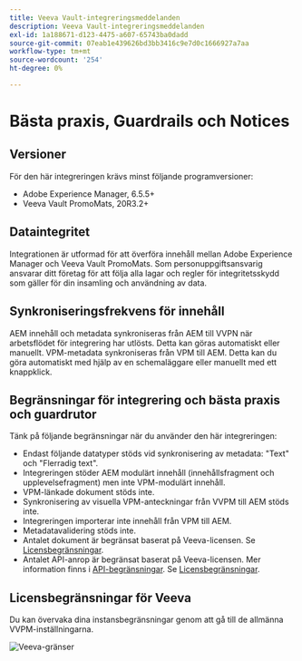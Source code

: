 ```yaml
---
title: Veeva Vault-integreringsmeddelanden
description: Veeva Vault-integreringsmeddelanden
exl-id: 1a188671-d123-4475-a607-65743ba0dadd
source-git-commit: 07eab1e439626bd3bb3416c9e7d0c1666927a7aa
workflow-type: tm+mt
source-wordcount: '254'
ht-degree: 0%

---
```


# Bästa praxis, Guardrails och Notices

## Versioner

För den här integreringen krävs minst följande programversioner:

* Adobe Experience Manager, 6.5.5+
* Veeva Vault PromoMats, 20R3.2+

## Dataintegritet

Integrationen är utformad för att överföra innehåll mellan Adobe Experience Manager och Veeva Vault PromoMats. Som personuppgiftsansvarig ansvarar ditt företag för att följa alla lagar och regler för integritetsskydd som gäller för din insamling och användning av data.

## Synkroniseringsfrekvens för innehåll

AEM innehåll och metadata synkroniseras från AEM till VVPN när arbetsflödet för integrering har utlösts. Detta kan göras automatiskt eller manuellt. VPM-metadata synkroniseras från VPM till AEM. Detta kan du göra automatiskt med hjälp av en schemaläggare eller manuellt med ett knappklick.

## Begränsningar för integrering och bästa praxis och guardrutor

Tänk på följande begränsningar när du använder den här integreringen:

* Endast följande datatyper stöds vid synkronisering av metadata: &quot;Text&quot; och &quot;Flerradig text&quot;.
* Integreringen stöder AEM modulärt innehåll (innehållsfragment och upplevelsefragment) men inte VPM-modulärt innehåll.
* VPM-länkade dokument stöds inte.
* Synkronisering av visuella VPM-anteckningar från VVPM till AEM stöds inte.
* Integreringen importerar inte innehåll från VPM till AEM.
* Metadatavalidering stöds inte.
* Antalet dokument är begränsat baserat på Veeva-licensen. Se [Licensbegränsningar](#veeva-license-limitations).
* Antalet API-anrop är begränsat baserat på Veeva-licensen. Mer information finns i [API-begränsningar](https://developer.veevavault.com/docs/#what-are-rate-limits). Se [Licensbegränsningar](#veeva-license-limitations).

## Licensbegränsningar för Veeva

Du kan övervaka dina instansbegränsningar genom att gå till de allmänna VVPM-inställningarna.

![Veeva-gränser](assets/veeva-limits.png)
